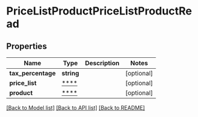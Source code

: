 # PriceListProductPriceListProductRead

## Properties
Name | Type | Description | Notes
------------ | ------------- | ------------- | -------------
**tax_percentage** | **string** |  | [optional] 
**price_list** | [****](.md) |  | [optional] 
**product** | [****](.md) |  | [optional] 

[[Back to Model list]](../README.md#documentation-for-models) [[Back to API list]](../README.md#documentation-for-api-endpoints) [[Back to README]](../README.md)

